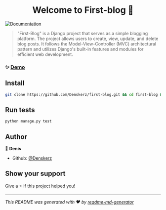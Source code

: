 <h1 align="center">Welcome to First-blog 👋</h1>
<p>
  <a href="requirements.txt" target="_blank">
    <img alt="Documentation" src="https://img.shields.io/badge/documentation-yes-brightgreen.svg" />
  </a>
</p>

> &#34;First-Blog&#34; is a Django project that serves as a simple blogging platform. The project allows users to create, view, update, and delete blog posts. It follows the Model-View-Controller (MVC) architectural pattern and utilizes Django's built-in features and modules for efficient web development.

### ✨ [Demo](http://localhost:8000/)

## Install

```sh
git clone https://github.com/Denskerz/first-blog.git && cd first-blog && docker-compose -f docker-compose.yml up --build
```

## Run tests

```sh
python manage.py test
```

## Author

👤 **Denis**

* Github: [@Denskerz](https://github.com/Denskerz)

## Show your support

Give a ⭐️ if this project helped you!

***
_This README was generated with ❤️ by [readme-md-generator](https://github.com/kefranabg/readme-md-generator)_